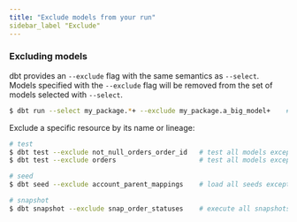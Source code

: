 ```yaml
---
title: "Exclude models from your run"
sidebar_label "Exclude"
---
```


### Excluding models
dbt provides an `--exclude` flag with the same semantics as `--select`. Models specified with the `--exclude` flag will be removed from the set of models selected with `--select`.

```bash
$ dbt run --select my_package.*+ --exclude my_package.a_big_model+    # select all models in my_package and their children except a_big_model and its children
```

Exclude a specific resource by its name or lineage:

```bash
# test
$ dbt test --exclude not_null_orders_order_id   # test all models except the not_null_orders_order_id test
$ dbt test --exclude orders                     # test all models except tests associated with the orders model

# seed
$ dbt seed --exclude account_parent_mappings    # load all seeds except account_parent_mappings

# snapshot
$ dbt snapshot --exclude snap_order_statuses    # execute all snapshots except snap_order_statuses
```

